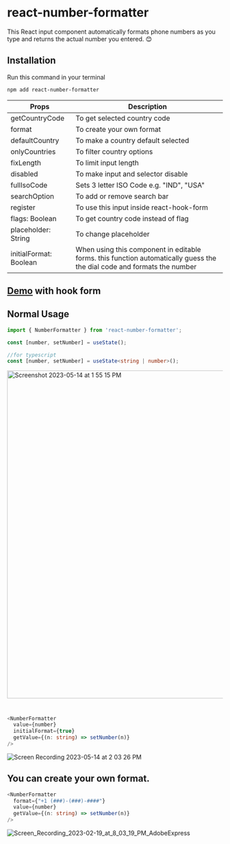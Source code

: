 # react-number-formatter
This React input component automatically formats phone numbers as you type and returns the actual number you entered. 😊

## Installation

Run this command in your terminal

```bash
npm add react-number-formatter
```


| Props | Description |
| --- | --- |
| getCountryCode | To get selected country code |
| format | To create your own format |
| defaultCountry | To make a country default selected |
| onlyCountries | To filter country options |
| fixLength | To limit input length |
| disabled | To make input and selector disable|
| fullIsoCode | Sets 3 letter ISO Code e.g. "IND", "USA"|
| searchOption | To add or remove search bar|
| register | To use this input inside react-hook-form|
| flags: Boolean | To get country code instead of flag |
| placeholder: String | To change placeholder |
| initialFormat: Boolean | When using this component in editable forms. this function automatically guess the the dial code and formats the number|


## [Demo](https://codesandbox.io/p/sandbox/still-resonance-46gr7f?file=%2Fsrc%2FApp.js&from-embed=) with hook form


## Normal Usage

```typescript
import { NumberFormatter } from 'react-number-formatter';
```

```javascript
const [number, setNumber] = useState();
```
```typescript
//for typescript
const [number, setNumber] = useState<string | number>();
```



<img width="764" alt="Screenshot 2023-05-14 at 1 55 15 PM" src="https://github.com/faraazHasan/react-number-formatter/assets/83122437/8c5d05d2-98d1-4671-89c3-d6456185e46d">


#
```typescript
<NumberFormatter
  value={number}
  initialFormat={true}
  getValue={(n: string) => setNumber(n)}
/> 
```
![Screen Recording 2023-05-14 at 2 03 26 PM](https://github.com/faraazHasan/react-number-formatter/assets/83122437/928e0417-636c-4148-85d2-170e641fc421)


## You can create your own format. 
```typescript
<NumberFormatter
  format={"+1 (###)-(###)-####"}
  value={number}
  getValue={(n: string) => setNumber(n)}
/> 
```
![Screen_Recording_2023-02-19_at_8_03_19_PM_AdobeExpress](https://user-images.githubusercontent.com/83122437/219955776-cb8be17d-df94-40b5-b872-9382c24a9187.gif)
